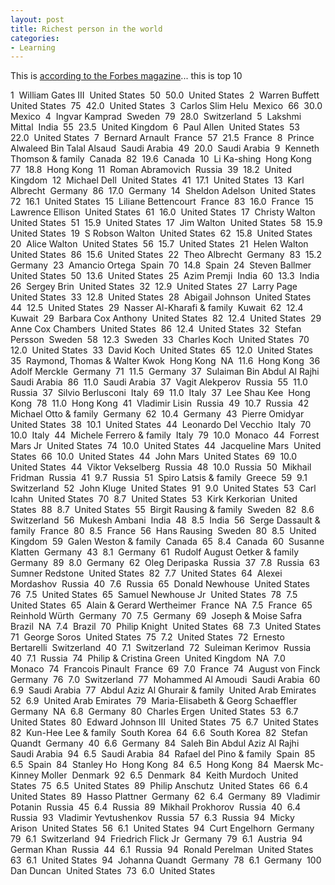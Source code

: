 ```yaml
---
layout: post
title: Richest person in the world
categories:
- Learning
---
```



This is [according to the Forbes magazine](http://www.forbes.com/lists/2006/10/Worth_1.html)... this is top 10

1  William Gates III  United States  50  50.0  United States 
2  Warren Buffett  United States  75  42.0  United States 
3  Carlos Slim Helu  Mexico  66  30.0  Mexico 
4  Ingvar Kamprad  Sweden  79  28.0  Switzerland 
5  Lakshmi Mittal  India  55  23.5  United Kingdom 
6  Paul Allen  United States  53  22.0  United States 
7  Bernard Arnault  France  57  21.5  France 
8  Prince Alwaleed Bin Talal Alsaud  Saudi Arabia  49  20.0  Saudi Arabia 
9  Kenneth Thomson & family  Canada  82  19.6  Canada 
10  Li Ka-shing  Hong Kong  77  18.8  Hong Kong 
11  Roman Abramovich  Russia  39  18.2  United Kingdom 
12  Michael Dell  United States  41  17.1  United States 
13  Karl Albrecht  Germany  86  17.0  Germany 
14  Sheldon Adelson  United States  72  16.1  United States 
15  Liliane Bettencourt  France  83  16.0  France 
15  Lawrence Ellison  United States  61  16.0  United States 
17  Christy Walton  United States  51  15.9  United States 
17  Jim Walton  United States  58  15.9  United States 
19  S Robson Walton  United States  62  15.8  United States 
20  Alice Walton  United States  56  15.7  United States 
21  Helen Walton  United States  86  15.6  United States 
22  Theo Albrecht  Germany  83  15.2  Germany 
23  Amancio Ortega  Spain  70  14.8  Spain 
24  Steven Ballmer  United States  50  13.6  United States 
25  Azim Premji  India  60  13.3  India 
26  Sergey Brin  United States  32  12.9  United States 
27  Larry Page  United States  33  12.8  United States 
28  Abigail Johnson  United States  44  12.5  United States 
29  Nasser Al-Kharafi & family  Kuwait  62  12.4  Kuwait 
29  Barbara Cox Anthony  United States  82  12.4  United States 
29  Anne Cox Chambers  United States  86  12.4  United States 
32  Stefan Persson  Sweden  58  12.3  Sweden 
33  Charles Koch  United States  70  12.0  United States 
33  David Koch  United States  65  12.0  United States 
35  Raymond, Thomas & Walter Kwok  Hong Kong  NA  11.6  Hong Kong 
36  Adolf Merckle  Germany  71  11.5  Germany 
37  Sulaiman Bin Abdul Al Rajhi  Saudi Arabia  86  11.0  Saudi Arabia 
37  Vagit Alekperov  Russia  55  11.0  Russia 
37  Silvio Berlusconi  Italy  69  11.0  Italy 
37  Lee Shau Kee  Hong Kong  78  11.0  Hong Kong 
41  Vladimir Lisin  Russia  49  10.7  Russia 
42  Michael Otto & family  Germany  62  10.4  Germany 
43  Pierre Omidyar  United States  38  10.1  United States 
44  Leonardo Del Vecchio  Italy  70  10.0  Italy 
44  Michele Ferrero & family  Italy  79  10.0  Monaco 
44  Forrest Mars Jr  United States  74  10.0  United States 
44  Jacqueline Mars  United States  66  10.0  United States 
44  John Mars  United States  69  10.0  United States 
44  Viktor Vekselberg  Russia  48  10.0  Russia 
50  Mikhail Fridman  Russia  41  9.7  Russia 
51  Spiro Latsis & family  Greece  59  9.1  Switzerland 
52  John Kluge  United States  91  9.0  United States 
53  Carl Icahn  United States  70  8.7  United States 
53  Kirk Kerkorian  United States  88  8.7  United States 
55  Birgit Rausing & family  Sweden  82  8.6  Switzerland 
56  Mukesh Ambani  India  48  8.5  India 
56  Serge Dassault & family  France  80  8.5  France 
56  Hans Rausing  Sweden  80  8.5  United Kingdom 
59  Galen Weston & family  Canada  65  8.4  Canada 
60  Susanne Klatten  Germany  43  8.1  Germany 
61  Rudolf August Oetker & family  Germany  89  8.0  Germany 
62  Oleg Deripaska  Russia  37  7.8  Russia 
63  Sumner Redstone  United States  82  7.7  United States 
64  Alexei Mordashov  Russia  40  7.6  Russia 
65  Donald Newhouse  United States  76  7.5  United States 
65  Samuel Newhouse Jr  United States  78  7.5  United States 
65  Alain & Gerard Wertheimer  France  NA  7.5  France 
65  Reinhold Würth  Germany  70  7.5  Germany 
69  Joseph & Moise Safra  Brazil  NA  7.4  Brazil 
70  Philip Knight  United States  68  7.3  United States 
71  George Soros  United States  75  7.2  United States 
72  Ernesto Bertarelli  Switzerland  40  7.1  Switzerland 
72  Suleiman Kerimov  Russia  40  7.1  Russia 
74  Philip & Cristina Green  United Kingdom  NA  7.0  Monaco 
74  Francois Pinault  France  69  7.0  France 
74  August von Finck  Germany  76  7.0  Switzerland 
77  Mohammed Al Amoudi  Saudi Arabia  60  6.9  Saudi Arabia 
77  Abdul Aziz Al Ghurair & family  United Arab Emirates  52  6.9  United Arab Emirates 
79  Maria-Elisabeth & Georg Schaeffler  Germany  NA  6.8  Germany 
80  Charles Ergen  United States  53  6.7  United States 
80  Edward Johnson III  United States  75  6.7  United States 
82  Kun-Hee Lee & family  South Korea  64  6.6  South Korea 
82  Stefan Quandt  Germany  40  6.6  Germany 
84  Saleh Bin Abdul Aziz Al Rajhi  Saudi Arabia  94  6.5  Saudi Arabia 
84  Rafael del Pino & family  Spain  85  6.5  Spain 
84  Stanley Ho  Hong Kong  84  6.5  Hong Kong 
84  Maersk Mc-Kinney Moller  Denmark  92  6.5  Denmark 
84  Keith Murdoch  United States  75  6.5  United States 
89  Philip Anschutz  United States  66  6.4  United States 
89  Hasso Plattner  Germany  62  6.4  Germany 
89  Vladimir Potanin  Russia  45  6.4  Russia 
89  Mikhail Prokhorov  Russia  40  6.4  Russia 
93  Vladimir Yevtushenkov  Russia  57  6.3  Russia 
94  Micky Arison  United States  56  6.1  United States 
94  Curt Engelhorn  Germany  79  6.1  Switzerland 
94  Friedrich Flick Jr  Germany  79  6.1  Austria 
94  German Khan  Russia  44  6.1  Russia 
94  Ronald Perelman  United States  63  6.1  United States 
94  Johanna Quandt  Germany  78  6.1  Germany 
100  Dan Duncan  United States  73  6.0  United States 

